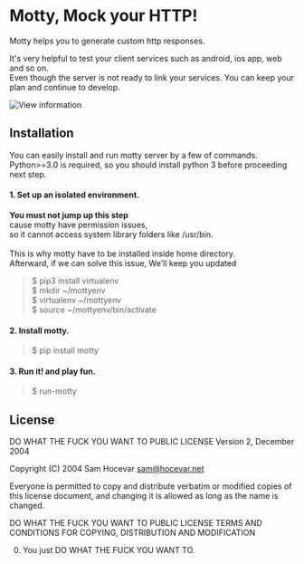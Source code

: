 # Motty, Mock your HTTP!
Motty helps you to generate custom http responses.

It's very helpful to test your client services such as android, ios app, web and so on.<br>
Even though the server is not ready to link your services. You can keep your plan and continue to develop.

![View information](../master/motty/app/static/images/github/detail.png)


## Installation
You can easily install and run motty server by a few of commands. <br>
Python>=3.0 is required, so you should install python 3 before proceeding next step.


#### 1. Set up an isolated environment.
**You must not jump up this step** <br>
cause motty have permission issues, <br>
so it cannot access system library folders like /usr/bin. <br><br>
This is why motty have to be installed inside home directory. <br>
Afterward, if we can solve this issue, We'll keep you updated <br>

> $ pip3 install virtualenv <br>
> $ mkdir ~/mottyenv <br>
> $ virtualenv ~/mottyenv <br> 
> $ source ~/mottyenv/bin/activate <br>

#### 2. Install motty.
> $ pip install motty


#### 3. Run it! and play fun.
> $ run-motty


## License

DO WHAT THE FUCK YOU WANT TO PUBLIC LICENSE
Version 2, December 2004

Copyright (C) 2004 Sam Hocevar <sam@hocevar.net>

Everyone is permitted to copy and distribute verbatim or modified
copies of this license document, and changing it is allowed as long
as the name is changed.

DO WHAT THE FUCK YOU WANT TO PUBLIC LICENSE
TERMS AND CONDITIONS FOR COPYING, DISTRIBUTION AND MODIFICATION

0. You just DO WHAT THE FUCK YOU WANT TO.

